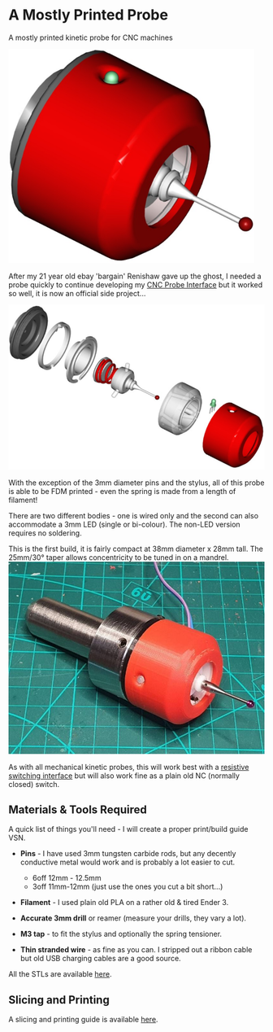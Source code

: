 # A Mostly Printed Probe
A mostly printed kinetic probe for CNC machines

![MostlyPrintedProbeWiredLED](images/MostlyPrintedProbeWiredLED.png)

After my 21 year old ebay 'bargain' Renishaw gave up the ghost, I needed a probe quickly to continue developing my [CNC Probe Interface](https://github.com/Stutchbury/CNCProbeInterface) but it worked so well, it is now an official side project...

![MostlyPrintedProbeExploded](images/exploded_view.png)

With the exception of the 3mm diameter pins and the stylus, all of this probe is able to be FDM printed - even the spring is made from a length of filament!

There are two different bodies - one is wired only and the second can also accommodate a 3mm LED (single or bi-colour). The non-LED version requires no soldering.

This is the first build, it is fairly compact at 38mm diameter x 28mm tall. The 25mm/30° taper allows concentricity to be tuned in on a mandrel.
![first buid](images/first_build.jpeg)

As with all mechanical kinetic probes, this will work best with a [resistive switching interface](https://github.com/Stutchbury/CNCProbeInterface) but will also work fine as a plain old NC (normally closed) switch.


## Materials & Tools Required

A quick list of things you'll need - I will create a proper print/build guide VSN.

- **Pins** - I have used 3mm tungsten carbide rods, but any decently conductive metal would work and is probably a lot easier to cut.
  - 6off 12mm - 12.5mm
  - 3off 11mm-12mm (just use the ones you cut a bit short...)

- **Filament** - I used plain old PLA on a rather old & tired Ender 3.

- **Accurate 3mm drill** or reamer (measure your drills, they vary a lot).

- **M3 tap** - to fit the stylus and optionally the spring tensioner.

- **Thin stranded wire** - as fine as you can. I stripped out a ribbon cable but old USB charging cables are a good source.


All the STLs are available [here](stl/).


## Slicing and Printing

A slicing and printing guide is available [here](docs/PRINTING.md).

